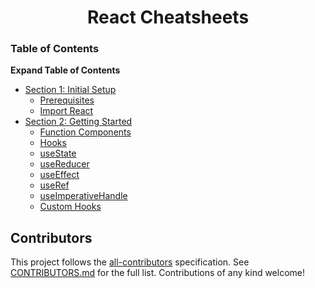 <div align="center">
  <h1>React Cheatsheets</h1>
</div>

### Table of Contents

<summary><b>Expand Table of Contents</b></summary>

- [Section 1: Initial Setup](#section-1-setup-typescript-with-react)
  - [Prerequisites](#prerequisites)
  - [Import React](#import-react)
- [Section 2: Getting Started](#section-2-getting-started)
  - [Function Components](#function-components)
  - [Hooks](#hooks)
  - [useState](#usestate)
  - [useReducer](#usereducer)
  - [useEffect](#useeffect)
  - [useRef](#useref)
  - [useImperativeHandle](#useimperativehandle)
  - [Custom Hooks](#custom-hooks)
## Contributors

This project follows the [all-contributors](https://github.com/all-contributors/all-contributors) specification. See [CONTRIBUTORS.md](/CONTRIBUTORS.md) for the full list. Contributions of any kind welcome!
